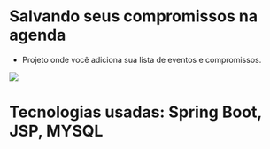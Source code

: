 # Salvando seus compromissos na agenda

- Projeto onde você adiciona sua lista de eventos e compromissos.

<img src="https://lh3.googleusercontent.com/7POsg1F6HjaXF0P-v8lOWILO3__TLq0yhZFd6rDePiT4BCLMzzU89oPp_N01BjFDFZloz9VsH1OwphWr1eo6nKafo8q_oKGjHfNQyhNg3g2MJ4cKtrFx0qpwoodMTuxi33fYDYH32lE4lh4Q4sfOmsopyrGFgNNNVopX0iWbcoMTdoE4Vqs1auth-HLZ19dttf589NQZcKSCk5g6pSsHkO0_KHiRYRCdGaFUCKCtnPo55FR7BVjh5pn5GnDZeQx3mtOfeOSzO9R2D3BVaFrFHOvAIUlYYuJWx9LNVOFXK2RxGXGiYSdb8QYmRz5ItSnaf7W2yCn547clZH4XGkeso3zZ_ZiDyCHFg_8mr-HKkSOVdl-YPkxXrv5AHiLhQ0sibXka63vI6OrjEt3fYY9mZsYM0J377gjAwiaBMV84iEswyOIla0wqxPF_TJ1er60p9DQk3EtSmZBIAUP8ZMPbDFPUPK-zHNq-PLSIN8aSrv2pfR-jksL3BtYv3QKu8cCz5yknNDOwDN7avSSKMT6xIJLPlY5L_Nxd5Xjov3Wfrwd-CWj5CZwoczqSnZRUkTTghiUz_Cj8bXu5jnW69ZYke9_c6_wOMtHpjNWRNBb_0biDZtk7E-3k0vcTag113Pqw6yOX8LHnSgVB83N5GsQplYLw9cOH-9tjW3GYaMmNEFdeZaHjRVf_EO2ey8fIG_g=w1112-h625-no?authuser=0">

# Tecnologias usadas: Spring Boot, JSP, MYSQL
